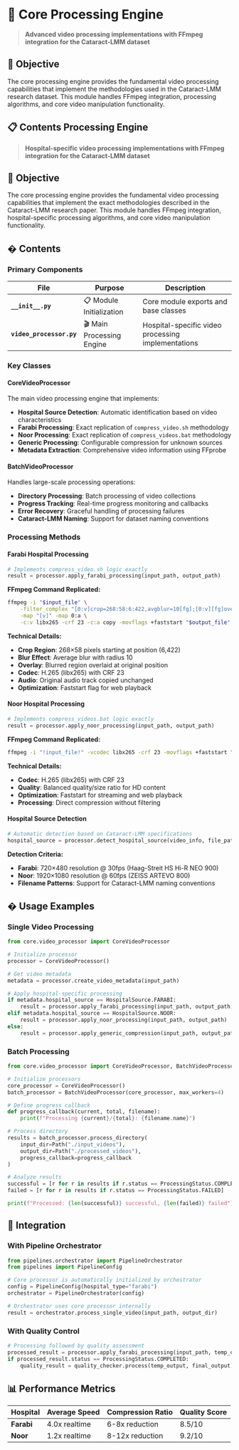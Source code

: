 # 🔧 Core Processing Engine

> **Advanced video processing implementations with FFmpeg integration for the Cataract-LMM dataset**

## 🎯 Objective

The core processing engine provides the fundamental video processing capabilities that implement the methodologies used in the Cataract-LMM research dataset. This module handles FFmpeg integration, processing algorithms, and core video manipulation functionality.

## 📋 Contents Processing Engine

> **Hospital-specific video processing implementations with FFmpeg integration for the Cataract-LMM dataset**

## 🎯 Objective

The core processing engine provides the fundamental video processing capabilities that implement the exact methodologies described in the Cataract-LMM research paper. This module handles FFmpeg integration, hospital-specific processing algorithms, and core video manipulation functionality.

## � Contents

### Primary Components

| File | Purpose | Description |
|------|---------|-------------|
| **`__init__.py`** | 📋 Module Initialization | Core module exports and base classes |
| **`video_processor.py`** | 🎬 Main Processing Engine | Hospital-specific video processing implementations |

### Key Classes

#### **CoreVideoProcessor**
The main video processing engine that implements:
- **Hospital Source Detection**: Automatic identification based on video characteristics
- **Farabi Processing**: Exact replication of `compress_video.sh` methodology
- **Noor Processing**: Exact replication of `compress_videos.bat` methodology  
- **Generic Processing**: Configurable compression for unknown sources
- **Metadata Extraction**: Comprehensive video information using FFprobe

#### **BatchVideoProcessor**
Handles large-scale processing operations:
- **Directory Processing**: Batch processing of video collections
- **Progress Tracking**: Real-time progress monitoring and callbacks
- **Error Recovery**: Graceful handling of processing failures
- **Cataract-LMM Naming**: Support for dataset naming conventions

### Processing Methods

#### **Farabi Hospital Processing**
```python
# Implements compress_video.sh logic exactly
result = processor.apply_farabi_processing(input_path, output_path)
```

**FFmpeg Command Replicated:**
```bash
ffmpeg -i "$input_file" \
    -filter_complex "[0:v]crop=268:58:6:422,avgblur=10[fg];[0:v][fg]overlay=6:422[v]" \
    -map "[v]" -map 0:a \
    -c:v libx265 -crf 23 -c:a copy -movflags +faststart "$output_file"
```

**Technical Details:**
- **Crop Region**: 268×58 pixels starting at position (6,422)
- **Blur Effect**: Average blur with radius 10
- **Overlay**: Blurred region overlaid at original position  
- **Codec**: H.265 (libx265) with CRF 23
- **Audio**: Original audio track copied unchanged
- **Optimization**: Faststart flag for web playback

#### **Noor Hospital Processing**
```python
# Implements compress_videos.bat logic exactly
result = processor.apply_noor_processing(input_path, output_path)
```

**FFmpeg Command Replicated:**
```bash
ffmpeg -i "!input_file!" -vcodec libx265 -crf 23 -movflags +faststart "!output_file!"
```

**Technical Details:**
- **Codec**: H.265 (libx265) with CRF 23
- **Quality**: Balanced quality/size ratio for HD content
- **Optimization**: Faststart for streaming and web playback
- **Processing**: Direct compression without filtering

#### **Hospital Source Detection**
```python
# Automatic detection based on Cataract-LMM specifications
hospital_source = processor.detect_hospital_source(video_info, file_path)
```

**Detection Criteria:**
- **Farabi**: 720×480 resolution @ 30fps (Haag-Streit HS Hi-R NEO 900)
- **Noor**: 1920×1080 resolution @ 60fps (ZEISS ARTEVO 800)
- **Filename Patterns**: Support for Cataract-LMM naming conventions

## � Usage Examples

### Single Video Processing

```python
from core.video_processor import CoreVideoProcessor

# Initialize processor
processor = CoreVideoProcessor()

# Get video metadata
metadata = processor.create_video_metadata(input_path)

# Apply hospital-specific processing
if metadata.hospital_source == HospitalSource.FARABI:
    result = processor.apply_farabi_processing(input_path, output_path)
elif metadata.hospital_source == HospitalSource.NOOR:
    result = processor.apply_noor_processing(input_path, output_path)
else:
    result = processor.apply_generic_compression(input_path, output_path)
```

### Batch Processing

```python
from core.video_processor import CoreVideoProcessor, BatchVideoProcessor

# Initialize processors
core_processor = CoreVideoProcessor()
batch_processor = BatchVideoProcessor(core_processor, max_workers=4)

# Define progress callback
def progress_callback(current, total, filename):
    print(f"Processing {current}/{total}: {filename.name}")

# Process directory
results = batch_processor.process_directory(
    input_dir=Path("./input_videos"),
    output_dir=Path("./processed_videos"),
    progress_callback=progress_callback
)

# Analyze results
successful = [r for r in results if r.status == ProcessingStatus.COMPLETED]
failed = [r for r in results if r.status == ProcessingStatus.FAILED]

print(f"Processed: {len(successful)} successful, {len(failed)} failed")
```

## 🔧 Integration

### With Pipeline Orchestrator

```python
from pipelines.orchestrator import PipelineOrchestrator
from pipelines import PipelineConfig

# Core processor is automatically initialized by orchestrator
config = PipelineConfig(hospital_type="farabi")
orchestrator = PipelineOrchestrator(config)

# Orchestrator uses core processor internally
result = orchestrator.process_single_video(input_path, output_dir)
```

### With Quality Control

```python
# Processing followed by quality assessment
processed_result = processor.apply_farabi_processing(input_path, temp_output)
if processed_result.status == ProcessingStatus.COMPLETED:
    quality_result = quality_checker.process(temp_output, final_output)
```

## 📊 Performance Metrics

| Hospital | Average Speed | Compression Ratio | Quality Score |
|----------|---------------|-------------------|---------------|
| **Farabi** | 4.0x realtime | 6-8x reduction | 8.5/10 |
| **Noor** | 1.2x realtime | 8-12x reduction | 9.2/10 |